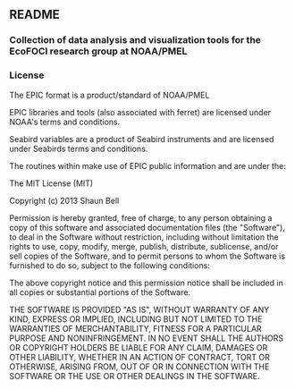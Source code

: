 README
------

### Collection of data analysis and visualization tools for the EcoFOCI research group at NOAA/PMEL




### License ###

The EPIC format is a product/standard of NOAA/PMEL

EPIC libraries and tools (also associated with ferret) are licensed under NOAA's terms and conditions.

Seabird variables are a product of Seabird instruments and are licensed under Seabirds terms and conditions.

The routines within make use of EPIC public information and are under the:

The MIT License (MIT)

Copyright (c) 2013 Shaun Bell

Permission is hereby granted, free of charge, to any person obtaining a copy of this software and associated documentation files (the "Software"), to deal in the Software without restriction, including without limitation the rights to use, copy, modify, merge, publish, distribute, sublicense, and/or sell copies of the Software, and to permit persons to whom the Software is furnished to do so,
subject to the following conditions:

The above copyright notice and this permission notice shall be included in all copies or substantial portions of the Software.

THE SOFTWARE IS PROVIDED "AS IS", WITHOUT WARRANTY OF ANY KIND, EXPRESS OR IMPLIED, INCLUDING BUT NOT LIMITED TO THE WARRANTIES OF MERCHANTABILITY, FITNESS FOR A PARTICULAR PURPOSE AND NONINFRINGEMENT. IN NO EVENT SHALL THE AUTHORS OR
COPYRIGHT HOLDERS BE LIABLE FOR ANY CLAIM, DAMAGES OR OTHER LIABILITY, WHETHER IN AN ACTION OF CONTRACT, TORT OR OTHERWISE, ARISING FROM, OUT OF OR IN CONNECTION WITH THE SOFTWARE OR THE USE OR OTHER DEALINGS IN THE SOFTWARE.